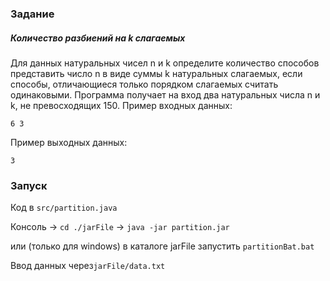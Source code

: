 ### Задание
##### Количество разбиений на k слагаемых
Для данных натуральных чисел n и k определите количество способов представить число n в виде суммы k натуральных слагаемых, если способы, отличающиеся только порядком слагаемых считать одинаковыми.
Программа получает на вход два натуральных числа n и k, не превосходящих 150.
Пример входных данных:
```
6 3
```

Пример выходных данных:
```
3
```
### Запуск
Код в ```src/partition.java```

Консоль -> ```cd ./jarFile``` -> ```java -jar partition.jar``` 

или (только для windows) в каталоге jarFile запустить ```partitionBat.bat```

Ввод данных через```jarFile/data.txt```

